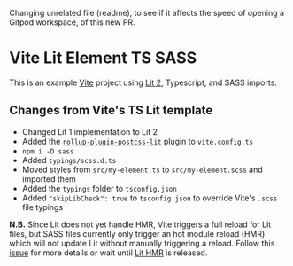 Changing unrelated file (readme), to see if it affects the speed of opening a Gitpod workspace, of this new PR.

# Vite Lit Element TS SASS

This is an example [Vite](https://vitejs.dev/) project using [Lit 2](https://lit.dev), Typescript, and SASS imports.

## Changes from Vite's TS Lit template

* Changed Lit 1 implementation to Lit 2
* Added the [`rollup-plugin-postcss-lit`](https://www.npmjs.com/package/rollup-plugin-postcss-lit) plugin to `vite.config.ts`
* `npm i -D sass`
* Added `typings/scss.d.ts`
* Moved styles from `src/my-element.ts` to `src/my-element.scss` and imported them
* Added the `typings` folder to `tsconfig.json`
* Added `"skipLibCheck": true` to `tsconfig.json` to override Vite's `.scss` file typings

**N.B.** Since Lit does not yet handle HMR, Vite triggers a full reload for Lit files, but SASS files currently only trigger an hot module reload (HMR) which will not update Lit without manually triggering a reload. Follow this [issue](https://github.com/vitejs/vite/issues/3243) for more details or wait until [Lit HMR](https://github.com/lit/lit-element/pull/802) is released.
